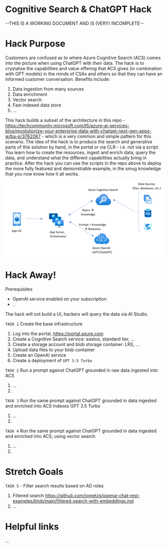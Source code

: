# Cognitive Search & ChatGPT Hack

--THIS IS A WORKING DOCUMENT AND IS (VERY) INCOMPLETE--

# Hack Purpose
Customers are confused as to where Azure Cognitive Search (ACS) comes into the picture when using ChatGPT with their data. The hack is to crystalise the capabilities and value offering that ACS gives (in combination with GPT models) in the minds of CSAs and others so that they can have an informed customer conversation. Benefits include:
1. Data ingestion from many sources
2. Data enrichment
3. Vector search
4. Fast indexed data store
5. ...

This hack builds a subset of the architecture in this repo - https://techcommunity.microsoft.com/t5/azure-ai-services-blog/revolutionize-your-enterprise-data-with-chatgpt-next-gen-apps-w/ba-p/3762087 - which is a very common and simple pattern for this scenario. 
The idea of the hack is to produce the search and generative parts of this solution by hand, in the portal or via CLR - i.e. not via a script. You learn how to create the resources, ingest and enrich data, query the data, and understand what the different capabilities actually bring in practice. After the hack you can use the scripts in the repo above to deploy the more fully featured and demonstrable example, in the smug knowledge that you now know how it all works.

![Imgur](https://github.com/ianlcurtis1/cog-search-and-chatgpt-hack/blob/main/Architecture.png)

# Hack Away!
Prerequisites
- OpenAI service enabled on your subscription
- ..

The hack will not build a UI, hackers will query the data via AI Studio.

`TASK 1` Create the base infrastructure
1. Log into the portal, https://portal.azure.com
2. Create a Cognitive Search service: eastus, standard tier, ...
3. Create a storage account and blob storage container: LRS, ...
4. Upload data files to your blob container
5. Create an OpenAI service
6. Create a deployment of `GPT 3.5 Turbo`

`TASK 2` Run a prompt against ChatGPT grounded in raw data ingested into ACS 
1. ...
2. 

`TASK 3` Run the same prompt against ChatGPT grounded in data ingested and enriched into ACS
Indexes
GPT 3.5 Turbo
1. ...
2. 

`TASK 4` Run the same prompt against ChatGPT grounded in data ingested and enriched into ACS, using vector search
1. ...
2. 

# Stretch Goals
`TASK 5` - Filter search results based on AD roles
1. Filtered search https://github.com/jometzg/openai-chat-rest-examples/blob/main/filtered-search-with-embeddings.md
2. ...

# Helpful links
...
